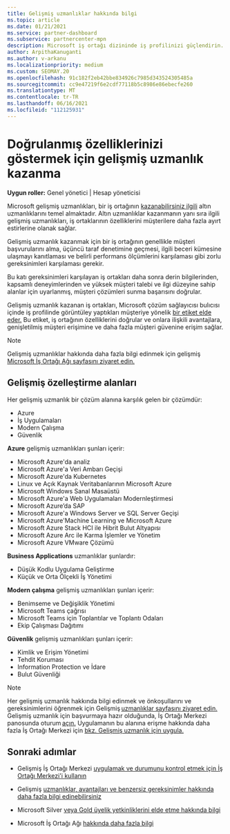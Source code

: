 ```yaml
---
title: Gelişmiş uzmanlıklar hakkında bilgi
ms.topic: article
ms.date: 01/21/2021
ms.service: partner-dashboard
ms.subservice: partnercenter-mpn
description: Microsoft iş ortağı dizininde iş profilinizi güçlendirin. Mevcut Gold ve Silver yetkinlikleri ile elde etmek için ileri düzey uzmanlıklar hakkında bilgi alın.
author: ArpithaKanuganti
ms.author: v-arkanu
ms.localizationpriority: medium
ms.custom: SEOMAY.20
ms.openlocfilehash: 91c182f2eb42bbe834926c7985d343524305485a
ms.sourcegitcommit: cc9e47219f6e2cdf77118b5c8986e86ebecfe260
ms.translationtype: MT
ms.contentlocale: tr-TR
ms.lasthandoff: 06/16/2021
ms.locfileid: "112125931"
---
```

# <a name="earn-an-advanced-specialization-to-showcase-your-validated-capabilities"></a>Doğrulanmış özelliklerinizi göstermek için gelişmiş uzmanlık kazanma

**Uygun roller:** Genel yönetici | Hesap yöneticisi

Microsoft gelişmiş uzmanlıkları, bir iş ortağının [kazanabilirsiniz ilgili](learn-about-competencies.md) altın uzmanlıklarını temel almaktadır. Altın uzmanlıklar kazanmanın yanı sıra ilgili gelişmiş uzmanlıkları, iş ortaklarının özelliklerini müşterilere daha fazla ayırt estirlerine olanak sağlar.

Gelişmiş uzmanlık kazanmak için bir iş ortağının genellikle müşteri başvurularını alma, üçüncü taraf denetimine geçmesi, ilgili beceri kümesine ulaşmayı kanıtlaması ve belirli performans ölçümlerini karşılaması gibi zorlu gereksinimleri karşılaması gerekir.

Bu katı gereksinimleri karşılayan iş ortakları daha sonra derin bilgilerinden, kapsamlı deneyimlerinden ve yüksek müşteri talebi ve ilgi düzeyine sahip alanlar için uyarlanmış, müşteri çözümleri sunma başarısını doğrular.

Gelişmiş uzmanlık kazanan iş ortakları, Microsoft çözüm sağlayıcısı bulıcısı içinde iş profilinde görüntüley yaptıkları müşteriye yönelik [bir etiket elde eder.](https://www.microsoft.com/solution-providers/home) Bu etiket, iş ortağının özelliklerini doğrular ve onlara ilişkili avantajlara, genişletilmiş müşteri erişimine ve daha fazla müşteri güvenine erişim sağlar.

> [!NOTE]
> Gelişmiş uzmanlıklar hakkında daha fazla bilgi edinmek için gelişmiş [Microsoft İş Ortağı Ağı sayfasını ziyaret edin.](https://partner.microsoft.com/membership/advanced-specialization)

## <a name="advanced-specialization-areas"></a>Gelişmiş özelleştirme alanları

Her gelişmiş uzmanlık bir çözüm alanına karşılık gelen bir çözümdür:

- Azure
- İş Uygulamaları
- Modern Çalışma
- Güvenlik

**Azure** gelişmiş uzmanlıkları şunları içerir:

- Microsoft Azure'da analiz
- Microsoft Azure'a Veri Ambarı Geçişi
- Microsoft Azure'da Kubernetes
- Linux ve Açık Kaynak Veritabanlarının Microsoft Azure
- Microsoft Windows Sanal Masaüstü
- Microsoft Azure'a Web Uygulamaları Modernleştirmesi
- Microsoft Azure’da SAP
- Microsoft Azure'a Windows Server ve SQL Server Geçişi
- Microsoft Azure'Machine Learning ve Microsoft Azure
- Microsoft Azure Stack HCI ile Hibrit Bulut Altyapısı
- Microsoft Azure Arc ile Karma İşlemler ve Yönetim
- Microsoft Azure VMware Çözümü

**Business Applications** uzmanlıklar şunlardır:

- Düşük Kodlu Uygulama Geliştirme
- Küçük ve Orta Ölçekli İş Yönetimi

**Modern çalışma** gelişmiş uzmanlıkları şunları içerir:

- Benimseme ve Değişiklik Yönetimi
- Microsoft Teams çağrısı
- Microsoft Teams için Toplantılar ve Toplantı Odaları
- Ekip Çalışması Dağıtımı

**Güvenlik** gelişmiş uzmanlıkları şunları içerir:

- Kimlik ve Erişim Yönetimi
- Tehdit Koruması
- Information Protection ve İdare
- Bulut Güvenliği

> [!NOTE]
> Her gelişmiş uzmanlık hakkında bilgi edinmek ve önkoşullarını ve gereksinimlerini öğrenmek için Gelişmiş [uzmanlıklar sayfasını ziyaret edin.](https://partner.microsoft.com/membership/advanced-specialization) Gelişmiş uzmanlık için başvurmaya hazır olduğunda, İş Ortağı Merkezi panosunda oturum [açın.](https://partner.microsoft.com/dashboard) Uygulamanın bu alanına erişme hakkında daha fazla İş Ortağı Merkezi için [bkz. Gelişmiş uzmanlık için uygula.](advanced-specializations-apply.md)

## <a name="next-steps"></a>Sonraki adımlar

- Gelişmiş İş Ortağı Merkezi [uygulamak ve durumunu kontrol etmek için İş Ortağı Merkezi'i kullanın](advanced-specializations-apply.md)

- Gelişmiş [uzmanlıklar, avantajları ve benzersiz gereksinimler hakkında daha fazla bilgi edinebilirsiniz](https://partner.microsoft.com/membership/advanced-specialization)

- Microsoft Silver [veya Gold üyelik yetkinliklerini elde etme hakkında bilgi](learn-about-competencies.md)

- Microsoft İş Ortağı Ağı [hakkında daha fazla bilgi](https://partner.microsoft.com/membership/competencies)